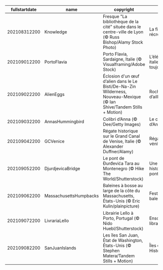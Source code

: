 |fullstartdate|name|copyright|title|image|
|--|--|--|--|--|
202108312200|Knowledge|Fresque "La bibliothèque de la cité" située dans le centre-ville de Lyon  (© Russ Bishop/Alamy Stock Photo)|La fin de la récré|![](/fr-FR/2021/09/202108312200Knowledge.jpg)|
202109012200|PortoFlavia|Porto Flavia, Sardaigne, Italie (© Visualframing/Adobe Stock)|L’élégance italienne, toujours|![](/fr-FR/2021/09/202109012200PortoFlavia.jpg)|
202109022200|AlienEggs|Éclosion d'un œuf d’alien dans le Le Bisti/De-Na-Zin Wilderness, Nouveau-Mexique (© Ian Shive/Tandem Stills + Motion)|Rocher d’ailleurs|![](/fr-FR/2021/09/202109022200AlienEggs.jpg)|
202109032200|AnnasHummingbird|Colibri d’Anna (© Dee/Getty Images)|Le colibri d’Anna|![](/fr-FR/2021/09/202109032200AnnasHummingbird.jpg)|
202109042200|GCVenice|Régate historique sur le Grand Canal de Venise, Italie (© Alexander Duffner/Alamy)|Régate vénitienne|![](/fr-FR/2021/09/202109042200GCVenice.jpg)|
202109052200|DjurdjevicaBridge|Le pont de Đurđevića Tara au Montenegro (© Hike The World/Shutterstock)|Une sacrée histoire de pont|![](/fr-FR/2021/09/202109052200DjurdjevicaBridge.jpg)|
202109062200|MassachusettsHumpbacks|Baleines à bosse au large de la côte du Massachusetts, États-Unis (© Eric Kulin/plainpicture)|Festin pour baleines|![](/fr-FR/2021/09/202109062200MassachusettsHumpbacks.jpg)|
202109072200|LivrariaLello|Librairie Lello à Porto, Portugal (© Nido Huebl/Shutterstock)|Ensorcelante librairie|![](/fr-FR/2021/09/202109072200LivrariaLello.jpg)|
202109082200|SanJuanIslands|Les îles San Juan, État de Washington, États-Unis (© Stephen Matera/Tandem Stills + Motion)|Îles et Histoire|![](/fr-FR/2021/09/202109082200SanJuanIslands.jpg)|
